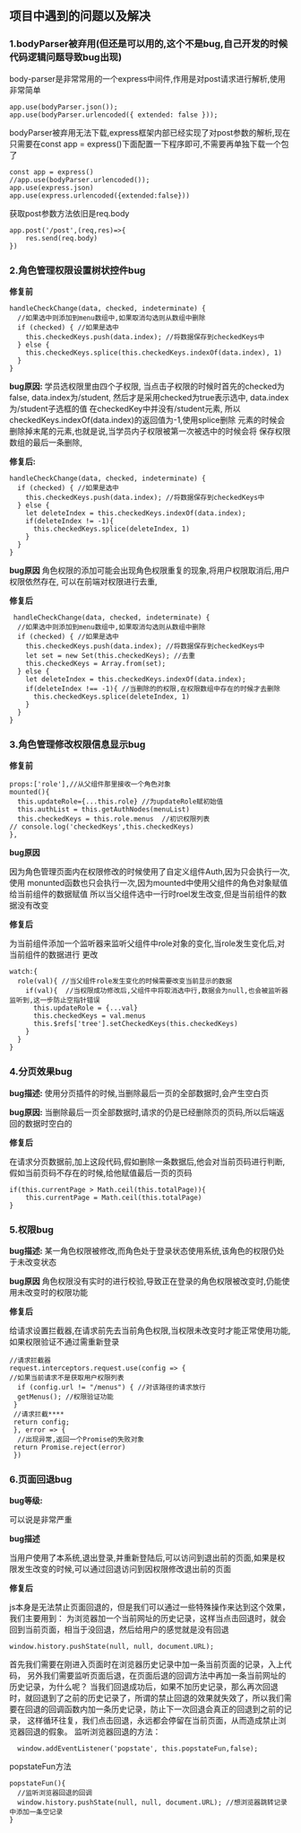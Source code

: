 ## 项目中遇到的问题以及解决

### 1.bodyParser被弃用(但还是可以用的,这个不是bug,自己开发的时候代码逻辑问题导致bug出现)

body-parser是非常常用的一个express中间件,作用是对post请求进行解析,使用非常简单
    
    app.use(bodyParser.json()); 
    app.use(bodyParser.urlencoded({ extended: false }));

bodyParser被弃用无法下载,express框架内部已经实现了对post参数的解析,现在只需要在const app = express()下面配置一下程序即可,不需要再单独下载一个包了

    const app = express()
    //app.use(bodyParser.urlencoded());
    app.use(express.json)
    app.use(express.urlencoded({extended:false}))

获取post参数方法依旧是req.body

    app.post('/post',(req,res)=>{
        res.send(req.body)
    })

### 2.角色管理权限设置树状控件bug

**修复前**
    
    handleCheckChange(data, checked, indeterminate) {
      //如果选中则添加到menu数组中,如果取消勾选则从数组中删除
      if (checked) { //如果是选中
        this.checkedKeys.push(data.index); //将数据保存到checkedKeys中
      } else {
        this.checkedKeys.splice(this.checkedKeys.indexOf(data.index), 1)
      }
    }

**bug原因:** 学员选权限里由四个子权限, 当点击子权限的时候时首先的checked为false, data.index为/student, 
 然后才是采用checked为true表示选中, data.index为/student子选框的值
在checkedKey中并没有/student元素, 所以checkedKeys.indexOf(data.index)的返回值为-1,使用splice删除
元素的时候会删除掉末尾的元素,也就是说,当学员内子权限被第一次被选中的时候会将 保存权限数组的最后一条删除,

**修复后:**
        
    handleCheckChange(data, checked, indeterminate) {
      if (checked) { //如果是选中
        this.checkedKeys.push(data.index); //将数据保存到checkedKeys中
      } else {
        let deleteIndex = this.checkedKeys.indexOf(data.index);
        if(deleteIndex != -1){
          this.checkedKeys.splice(deleteIndex, 1)
        }
      }
    }

**bug原因** 角色权限的添加可能会出现角色权限重复的现象,将用户权限取消后,用户权限依然存在,
可以在前端对权限进行去重,

**修复后**

     handleCheckChange(data, checked, indeterminate) {
      //如果选中则添加到menu数组中,如果取消勾选则从数组中删除
      if (checked) { //如果是选中
        this.checkedKeys.push(data.index); //将数据保存到checkedKeys中
        let set = new Set(this.checkedKeys); //去重
        this.checkedKeys = Array.from(set);
      } else {
        let deleteIndex = this.checkedKeys.indexOf(data.index);
        if(deleteIndex !== -1){ //当删除的的权限,在权限数组中存在的时候才去删除
          this.checkedKeys.splice(deleteIndex, 1)
        }
      }
    }

### 3.角色管理修改权限信息显示bug

**修复前**
  
    props:['role'],//从父组件那里接收一个角色对象
    mounted(){
      this.updateRole={...this.role} //为updateRole赋初始值
      this.authList = this.getAuthNodes(menuList)
      this.checkedKeys = this.role.menus  //初识权限列表
    // console.log('checkedKeys',this.checkedKeys)
    },

**bug原因**

因为角色管理页面内在权限修改的时候使用了自定义组件Auth,因为只会执行一次,使用
monunted函数也只会执行一次,因为mounted中使用父组件的角色对象赋值给当前组件的数据赋值
所以当父组件选中一行时roel发生改变,但是当前组件的数据没有改变

**修复后**
 
为当前组件添加一个监听器来监听父组件中role对象的变化,当role发生变化后,对当前组件的数据进行
更改

    watch:{
      role(val){ //当父组件role发生变化的时候需要改变当前显示的数据
        if(val){  //当权限成功修改后,父组件中将取消选中行,数据会为null,也会被监听器监听到,这一步防止空指针错误
          this.updateRole = {...val}
          this.checkedKeys = val.menus
          this.$refs['tree'].setCheckedKeys(this.checkedKeys)
        }
      }
    }

### 4.分页效果bug

**bug描述:** 使用分页插件的时候,当删除最后一页的全部数据时,会产生空白页

**bug原因:** 当删除最后一页全部数据时,请求的仍是已经删除页的页码,所以后端返回的数据时空白的

**修复后** 

在请求分页数据前,加上这段代码,假如删除一条数据后,他会对当前页码进行判断,假如当前页码不存在的时候,给他赋值最后一页的页码

    if(this.currentPage > Math.ceil(this.totalPage)){
        this.currentPage = Math.ceil(this.totalPage)
    }

### 5.权限bug

**bug描述:**  某一角色权限被修改,而角色处于登录状态使用系统,该角色的权限仍处于未改变状态

**bug原因**   角色权限没有实时的进行校验,导致正在登录的角色权限被改变时,仍能使用未改变时的权限功能

**修复后** 
 
给请求设置拦截器,在请求前先去当前角色权限,当权限未改变时才能正常使用功能,如果权限验证不通过需重新登录

    //请求拦截器
    request.interceptors.request.use(config => {
    //如果当前请求不是获取用户权限列表
      if (config.url != "/menus") { //对该路径的请求放行
      getMenus(); //权限验证功能
     }
     //请求拦截****
     return config;
     }, error => { 
      //出现异常,返回一个Promise的失败对象
     return Promise.reject(error)
     })

### 6.页面回退bug

**bug等级:** 

可以说是非常严重

**bug描述** 

当用户使用了本系统,退出登录,并重新登陆后,可以访问到退出前的页面,如果是权限发生改变的时候,可以通过回退访问到因权限修改退出前的页面

**修复后**

js本身是无法禁止页面回退的，但是我们可以通过一些特殊操作来达到这个效果，我们主要用到：
为浏览器加一个当前网址的历史记录，这样当点击回退时，就会回到当前页面，相当于没回退，然后给用户的感觉就是没有回退

    window.history.pushState(null, null, document.URL);

首先我们需要在刚进入页面时在浏览器历史记录中加一条当前页面的记录，入上代码，
另外我们需要监听页面后退，在页面后退的回调方法中再加一条当前网址的历史记录，为什么呢？
当我们回退成功后，如果不加历史记录，那么再次回退时，就回退到了之前的历史记录了，所谓的禁止回退的效果就失效了，所以我们需要在回退的回调函数内加一条历史记录，防止下一次回退会真正的回退到之前的记录，
这样循环往复，我们点击回退，永远都会停留在当前页面，从而造成禁止浏览器回退的假象。
监听浏览器回退的方法：

      window.addEventListener('popstate', this.popstateFun,false);

popstateFun方法

    popstateFun(){
      //监听浏览器回退的回调
      window.history.pushState(null, null, document.URL); //想浏览器跳转记录中添加一条空记录
    }









